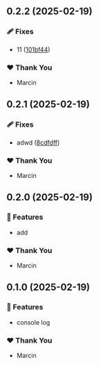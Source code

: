 ## 0.2.2 (2025-02-19)

### 🩹 Fixes

- 11 ([101bf44](https://github.com/marucjmar/test-release/commit/101bf44))

### ❤️ Thank You

- Marcin

## 0.2.1 (2025-02-19)

### 🩹 Fixes

- adwd ([8cdfdff](https://github.com/marucjmar/test-release/commit/8cdfdff))

### ❤️ Thank You

- Marcin

## 0.2.0 (2025-02-19)

### 🚀 Features

- add

### ❤️ Thank You

- Marcin

## 0.1.0 (2025-02-19)

### 🚀 Features

- console log

### ❤️ Thank You

- Marcin